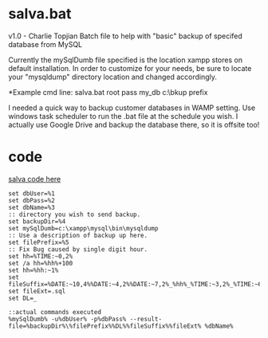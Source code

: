 salva.bat
==========
v1.0 - Charlie Topjian
Batch file to help with "basic" backup of specifed database from MySQL

Currently the mySqlDumb file specified is the location xampp stores on default
installation. In order to customize for your needs, be sure to locate your
 "mysqldump" directory location and changed accordingly.

*Example cmd line: salva.bat root pass my_db c:\bkup prefix


I needed a quick way to backup customer databases in WAMP setting.
Use windows task scheduler to run the .bat file at the schedule you wish.
I actually use Google Drive and backup the database there, so it is offsite too!

code
==========
[salva code here](salva.bat)

```Batchfile
set dbUser=%1
set dbPass=%2
set dbName=%3
:: directory you wish to send backup.
set backupDir=%4
set mySqlDumb=c:\xampp\mysql\bin\mysqldump
:: Use a description of backup up here.
set filePrefix=%5
:: Fix Bug caused by single digit hour.
set hh=%TIME:~0,2%
set /a hh=%hh%+100
set hh=%hh:~1%
set fileSuffix=%DATE:~10,4%%DATE:~4,2%%DATE:~7,2%_%hh%_%TIME:~3,2%_%TIME:~6,2%
set fileExt=.sql
set DL=_

::actual commands executed
%mySqlDumb% -u%dbUser% -p%dbPass% --result-file=%backupDir%\%filePrefix%%DL%%fileSuffix%%fileExt% %dbName%
```